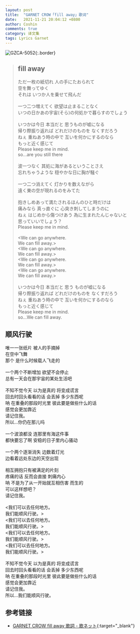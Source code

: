 ```yaml
---
layout: post
title:  "GARNET CROW「fill away」歌词"
date:   2021-11-21 20:04:12 +0800
author: Coshin
comments: true
category: 译文集
tags: Lyrics Garnet
---
```

![GZCA-5052](https://ganekuro.github.io/images/discography/album/GZCA-5052.jpg){:.border}

<blockquote class="original">
  <h2>fill away</h2>
  <p>
    ただ一枚の紙切れ 人の手にたおられて<br>
    空を舞ってゆく<br>
    それは いつか人を乗せて飛んだ<br>
    <br>
    一つ二つ増えてく 欲望は止まることなく<br>
    いつの日かあの宇宙(そら)の何処かで暮らすのでしょう<br>
    <br>
    いつかは今日 本当だと 思うものが嘘になる<br>
    帰り際振り返れば どれだけのものを なくすだろう<br>
    ねぇ 重ねあう時の中で 互いを何かにするのなら<br>
    もっと近く感じて<br>
    Please keep me in mind.<br>
    so...are you still there<br>
    <br>
    波一つなく 其処に海があるということさえ<br>
    忘れちゃうような 穏やかな日に胸が騒ぐ<br>
    <br>
    一つ二つ消えてく 灯かりを数えながら<br>
    遠く東の空が現れるのをみてた<br>
    <br>
    抱きしめあって満たされるほんのひと時だけは<br>
    痛みなら 真っ直ぐに 心突き刺してしまうのに<br>
    ねぇ はじめから傷つけあう 為に生まれたんじゃないと<br>
    思っていいでしょう？<br>
    Please keep me in mind.<br>
    <br>
    &lt;We can go anywhere.<br>
    We can fill away.&gt;<br>
    &lt;We can go anywhere.<br>
    We can fill away.&gt;<br>
    &lt;We can go anywhere.<br>
    We can fill away.&gt;<br>
    &lt;We can go anywhere.<br>
    We can fill away.&gt;<br>
    <br>
    いつかは今日 本当だと 思う ものが嘘になる<br>
    帰り際振り返れば どれだけのものを なくすだろう<br>
    ねぇ 重ねあう時の中で 互いを何かにするのなら<br>
    もっと近く感じて<br>
    Please keep me in mind.<br>
    so...We can fill away.
  </p>
</blockquote>

<div class="translation">
  <h2>顺风行驶</h2>
  <p>
    唯一一张纸片 被人的手摘掉<br>
    在空中飞舞<br>
    那个 是什么时候载人飞走的<br>
    <br>
    一个两个不断增加 欲望不会停止<br>
    总有一天会在那宇宙的某处生活吧<br>
    <br>
    不知不觉今天 以为是真的 将变成谎言<br>
    回去时回头看看的话 会丢掉 多少东西呢<br>
    呐 在重叠的那段时光里 彼此要是做些什么的话<br>
    感觉会更加靠近<br>
    请记住我。<br>
    所以…你仍在那儿吗<br>
    <br>
    一个波浪都没 连那里有海这件事<br>
    都快要忘了啊 安稳的日子里内心骚动<br>
    <br>
    一个两个逐渐消失 边数着灯光<br>
    边看着远处东边的天空出现<br>
    <br>
    相互拥抱只有被满足的片刻<br>
    疼痛的话 反而会直接 刺痛内心<br>
    呐 不是为了从一开始就互相伤害 而生的<br>
    可以这样想吧？<br>
    请记住我。<br>
    <br>
    &lt;我们可以去任何地方。<br>
    我们能顺风行驶。&gt;<br>
    &lt;我们可以去任何地方。<br>
    我们能顺风行驶。&gt;<br>
    &lt;我们可以去任何地方。<br>
    我们能顺风行驶。&gt;<br>
    &lt;我们可以去任何地方。<br>
    我们能顺风行驶。&gt;<br>
    <br>
    不知不觉今天 以为是真的 将变成谎言<br>
    回去时回头看看的话 会丢掉 多少东西呢<br>
    呐 在重叠的那段时光里 彼此要是做些什么的话<br>
    感觉会更加靠近<br>
    请记住我。<br>
    所以…我们能顺风行驶。
  </p>
</div>

## 参考链接

* [GARNET CROW fill away 歌詞 - 歌ネット](https://www.uta-net.com/song/25834/){:target="_blank"}
